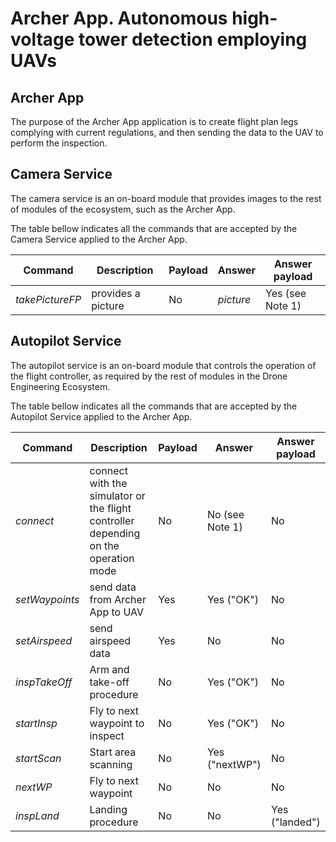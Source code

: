 # Archer App. Autonomous high-voltage tower detection employing UAVs
## Archer App
The purpose of the Archer App application is to create flight plan legs complying with current regulations, and then sending the data to the UAV to perform the inspection.


## Camera Service
The camera service is an on-board module that provides images to the rest of modules of the ecosystem, such as the Archer App.

The table bellow indicates all the commands that are accepted by the Camera Service applied to the Archer App.

Command | Description | Payload | Answer | Answer payload
--- | --- | --- | --- |---
*takePictureFP* | provides a picture | No | *picture* | Yes (see Note 1)


## Autopilot Service
The autopilot service is an on-board module that controls the operation of the flight controller, as required by the rest of modules in the Drone Engineering Ecosystem. 

The table bellow indicates all the commands that are accepted by the Autopilot Service applied to the Archer App.

Command | Description | Payload | Answer | Answer payload
--- | --- | --- | --- |--- 
*connect* | connect with the simulator or the flight controller depending on the operation mode | No | No (see Note 1) | No
*setWaypoints* | send data from Archer App to UAV | Yes | Yes ("OK") | No 
*setAirspeed* | send airspeed data | Yes | No  | No 
*inspTakeOff* | Arm and take-off procedure | No  | Yes ("OK") | No    
*startInsp* | Fly to next waypoint to inspect | No  | Yes ("OK") | No     
*startScan* | Start area scanning | No  |  Yes ("nextWP") | No
*nextWP* | Fly to next waypoint | No  | No | No
*inspLand* | Landing procedure | No  | No | Yes ("landed")

